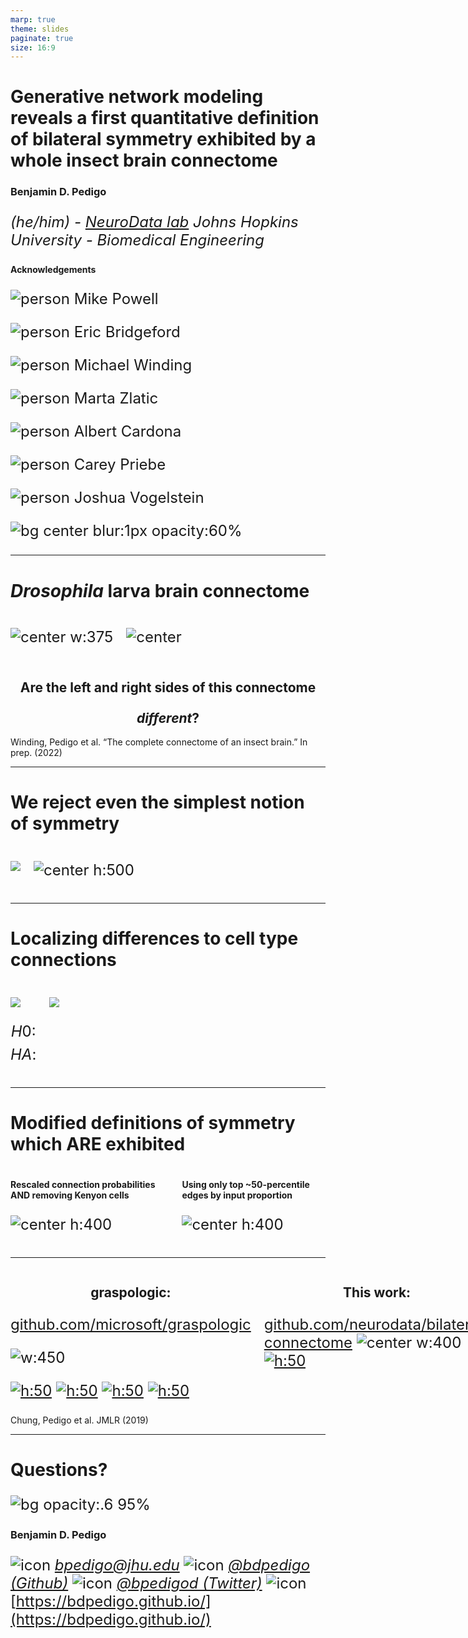 ```yaml
---
marp: true
theme: slides
paginate: true
size: 16:9
---
```


<style scoped> 
/* h1 {
    font-size:40px;
} */
p {
    font-size: 24px;
}
</style>

# Generative network modeling reveals a first quantitative definition of bilateral symmetry exhibited by a whole insect brain connectome

### Benjamin D. Pedigo
_(he/him) - [NeuroData lab](https://neurodata.io/)_
_Johns Hopkins University - Biomedical Engineering_

#### Acknowledgements
<!-- Start people panels -->
<div class='minipanels'>

<div>

![person](./../../images/people/mike-powell.jpg)
Mike Powell

</div>

<div>

![person](./../../images/people/bridgeford.jpg)
Eric Bridgeford

</div>

<div>

![person](./../../images/people/michael_winding.png)
Michael Winding

</div>

<div>

![person](./../../images/people/marta_zlatic.jpeg)
Marta Zlatic

</div>

<div>

![person](./../../images/people/albert_cardona.jpeg)
Albert Cardona

</div>

<div>

![person](./../../images/people/priebe_carey.jpg)
Carey Priebe

</div>

<div>

![person](./../../images/people/vogelstein_joshua.jpg)
Joshua Vogelstein

</div>

<!-- End people panels -->
</div>

![bg center blur:1px opacity:60%](./../../images/temp-maggot-brain-umap-omni-hue_key=merge_class.png)

<!-- ![bg opacity:.6 95%](./../../../results/figs/plot_side_layouts/2_network_layout.png) -->


<!-- 
![icon](../../images/email.png) [_bpedigo@jhu.edu_](mailto:bpedigo@jhu.edu)
![icon](../../images/github.png) [_@bdpedigo (Github)_](https://github.com/bdpedigo)
![icon](../../images/twitter.png) [_@bpedigod (Twitter)_](https://twitter.com/bpedigod)
![icon](../../images/web.png) [https://bdpedigo.github.io/](https://bdpedigo.github.io/) -->


<!-- ---
# Motivation -->

--- 
# _Drosophila_ larva brain connectome

<div class="columns">
<div>

![center w:375](./images/../../../images/Figure1-brain-render.png)

</div>
<div>

![center](./../../../results/figs/plot_side_layouts/2_network_layout.png)

</div>
</div>

<style scoped>
h2 {
    justify-content: center;
    text-align: center;
}
</style>

## Are the <span style="color: var(--left)"> left </span> and <span style="color: var(--right)"> right </span> sides of this connectome <p> </p> *different*?

<footer>
Winding, Pedigo et al. “The complete connectome of an insect brain.” In prep. (2022)
</footer>

---
# We reject even the simplest notion of symmetry

<div class="columns">
<div>

![](../../../results/figs/er_unmatched_test/er_methods.png)

</div>
<div>

![center h:500](./../../../results/figs/er_unmatched_test/er_density.png)

</div>
</div>


---
# Localizing differences to cell type connections

<div class="columns">
<div>

![](./../../../results/figs/sbm_unmatched_test/sbm_explain.svg)

$$H0:$$
$$HA:$$

</div>
<div>

![](./../../../results/figs/sbm_unmatched_test/sbm_uncorrected_pvalues.svg)

</div>
</div>

---
# Modified definitions of symmetry which ARE exhibited

<div class="columns">
<div>

#### Rescaled connection probabilities AND removing Kenyon cells

![center h:400](../../../results/figs/adjusted_sbm_unmatched_test/adjusted_methods_explain.svg)

</div>
<div>

#### Using only top ~50-percentile edges by input proportion

![center h:400](./../../../results/figs/thresholding_tests/input_threshold_pvalues_legend.svg)

</div>
</div>


--- 

<div class="columns">
<div>

## graspologic:

[github.com/microsoft/graspologic](https://github.com/microsoft/graspologic)

![w:450](./../../images/graspologic_svg.svg)

[![h:50](https://pepy.tech/badge/graspologic)](https://pepy.tech/project/graspologic)  [![h:50](https://img.shields.io/github/stars/microsoft/graspologic?style=social)](https://github.com/microsoft/graspologic)  [![h:50](https://img.shields.io/github/contributors/microsoft/graspologic)](https://github.com/microsoft/graspologic/graphs/contributors)  [![h:50](https://img.shields.io/badge/License-MIT-yellow.svg)](https://opensource.org/licenses/MIT)

</div>
<div>

## This work:
[github.com/neurodata/bilateral-connectome](https://github.com/neurodata/bilateral-connectome) 
![center w:400](./../../images/jb_example.png)
[![h:50](https://jupyterbook.org/badge.svg)](http://docs.neurodata.io/bilateral-connectome/)


</div>
</div>

<footer>Chung, Pedigo et al. JMLR (2019)</footer>

---
# Questions?

![bg opacity:.6 95%](./../../../results/figs/plot_side_layouts/2_network_layout.png)

<span> </span>
<span> </span>
<span> </span>
<span> </span>
<span> </span>

<style scoped>
section {
    justify-content: center;
    text-align: center;
}
</style>

### Benjamin D. Pedigo
![icon](../../images/email.png) [_bpedigo@jhu.edu_](mailto:bpedigo@jhu.edu)
![icon](../../images/github.png) [_@bdpedigo (Github)_](https://github.com/bdpedigo)
![icon](../../images/twitter.png) [_@bpedigod (Twitter)_](https://twitter.com/bpedigod)
![icon](../../images/web.png) [https://bdpedigo.github.io/](https://bdpedigo.github.io/)